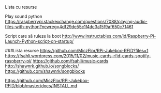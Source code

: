 Lista cu resurse

Play sound python
https://raspberrypi.stackexchange.com/questions/7088/playing-audio-files-with-python?newreg=4df29de55c1f4dc3a15f9af650c71461

Script care să ruleze la boot
http://www.instructables.com/id/Raspberry-Pi-Launch-Python-script-on-startup/


###Lista resurse
https://github.com/MiczFlor/RPi-Jukebox-RFID?files=1
https://fsahli.wordpress.com/2015/11/02/music-cards-rfid-cards-spotify-raspberry-pi/
https://github.com/fsahli/music-cards
http://shawnrk.github.io/songblocks/
https://github.com/shawnrk/songblocks

https://github.com/MiczFlor/RPi-Jukebox-RFID/blob/master/docs/INSTALL.md
